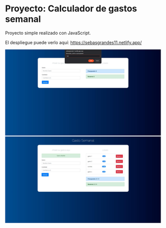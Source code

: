 # Proyecto: Calculador de gastos semanal

Proyecto simple realizado con JavaScript.

El despliegue puede verlo aquí: https://sebasgrandes11.netlify.app/

![image](./assets/Imagen%20de%20Portapapeles.jpg)
![image](<./assets/Imagen%20de%20Portapapeles%20(1).jpg>)
